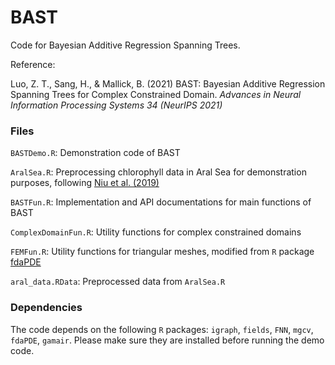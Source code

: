 # BAST
Code for Bayesian Additive Regression Spanning Trees.

Reference:

Luo, Z. T., Sang, H., & Mallick, B. (2021) BAST: Bayesian Additive Regression Spanning Trees for Complex Constrained Domain. *Advances in Neural Information Processing Systems 34 (NeurIPS 2021)*

### Files

`BASTDemo.R`: Demonstration code of BAST

`AralSea.R`: Preprocessing chlorophyll data in Aral Sea for demonstration purposes, following [Niu et al. (2019)](https://github.com/mu2013/Intrinsic-GP-on-complex-constrained-domain)

`BASTFun.R`: Implementation and API documentations for main functions of BAST

`ComplexDomainFun.R`: Utility functions for complex constrained domains

`FEMFun.R`: Utility functions for triangular meshes, modified from `R` package [fdaPDE](https://cran.r-project.org/web/packages/fdaPDE/index.html)

`aral_data.RData`: Preprocessed data from `AralSea.R`

### Dependencies

The code depends on the following `R` packages: `igraph`, `fields`, `FNN`, `mgcv`, `fdaPDE`, `gamair`.
Please make sure they are installed before running the demo code.


